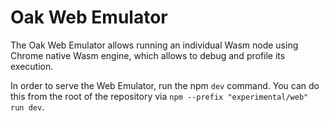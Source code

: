 # Oak Web Emulator

The Oak Web Emulator allows running an individual Wasm node using Chrome native
Wasm engine, which allows to debug and profile its execution.

In order to serve the Web Emulator, run the npm `dev` command. You can do this
from the root of the repository via `npm --prefix "experimental/web" run dev`.
